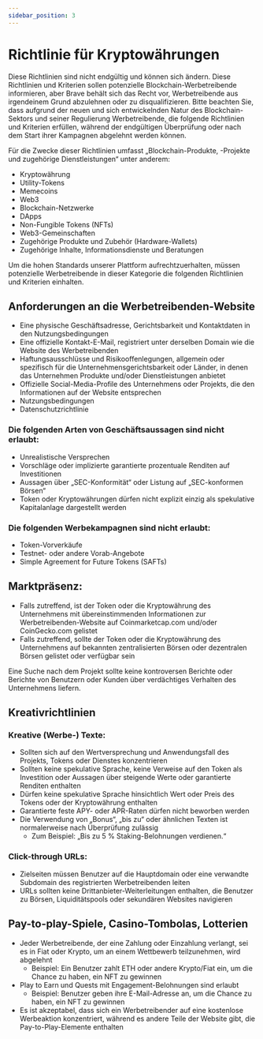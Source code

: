 ```yaml
---
sidebar_position: 3
---
```


# Richtlinie für Kryptowährungen

Diese Richtlinien sind nicht endgültig und können sich ändern. Diese Richtlinien und Kriterien sollen potenzielle Blockchain-Werbetreibende informieren, aber Brave behält sich das Recht vor, Werbetreibende aus irgendeinem Grund abzulehnen oder zu disqualifizieren. Bitte beachten Sie, dass aufgrund der neuen und sich entwickelnden Natur des Blockchain-Sektors und seiner Regulierung Werbetreibende, die folgende Richtlinien und Kriterien erfüllen, während der endgültigen Überprüfung oder nach dem Start ihrer Kampagnen abgelehnt werden können.

Für die Zwecke dieser Richtlinien umfasst „Blockchain-Produkte, -Projekte und zugehörige Dienstleistungen“ unter anderem:

- Kryptowährung
- Utility-Tokens
- Memecoins
- Web3
- Blockchain-Netzwerke
- DApps
- Non-Fungible Tokens (NFTs)
- Web3-Gemeinschaften
- Zugehörige Produkte und Zubehör (Hardware-Wallets)
- Zugehörige Inhalte, Informationsdienste und Beratungen

Um die hohen Standards unserer Plattform aufrechtzuerhalten, müssen potenzielle Werbetreibende in dieser Kategorie die folgenden Richtlinien und Kriterien einhalten.

## Anforderungen an die Werbetreibenden-Website

- Eine physische Geschäftsadresse, Gerichtsbarkeit und Kontaktdaten in den Nutzungsbedingungen
- Eine offizielle Kontakt-E-Mail, registriert unter derselben Domain wie die Website des Werbetreibenden
- Haftungsausschlüsse und Risikooffenlegungen, allgemein oder spezifisch für die Unternehmensgerichtsbarkeit oder Länder, in denen das Unternehmen Produkte und/oder Dienstleistungen anbietet
- Offizielle Social-Media-Profile des Unternehmens oder Projekts, die den Informationen auf der Website entsprechen
- Nutzungsbedingungen
- Datenschutzrichtlinie

### Die folgenden Arten von Geschäftsaussagen sind nicht erlaubt:

- Unrealistische Versprechen
- Vorschläge oder implizierte garantierte prozentuale Renditen auf Investitionen
- Aussagen über „SEC-Konformität“ oder Listung auf „SEC-konformen Börsen“
- Token oder Kryptowährungen dürfen nicht explizit einzig als spekulative Kapitalanlage dargestellt werden

### Die folgenden Werbekampagnen sind nicht erlaubt:

- Token-Vorverkäufe
- Testnet- oder andere Vorab-Angebote
- Simple Agreement for Future Tokens (SAFTs)

## Marktpräsenz:

- Falls zutreffend, ist der Token oder die Kryptowährung des Unternehmens mit übereinstimmenden Informationen zur Werbetreibenden-Website auf Coinmarketcap.com und/oder CoinGecko.com gelistet
- Falls zutreffend, sollte der Token oder die Kryptowährung des Unternehmens auf bekannten zentralisierten Börsen oder dezentralen Börsen gelistet oder verfügbar sein

Eine Suche nach dem Projekt sollte keine kontroversen Berichte oder Berichte von Benutzern oder Kunden über verdächtiges Verhalten des Unternehmens liefern.

## Kreativrichtlinien

### Kreative (Werbe-) Texte:

- Sollten sich auf den Wertversprechung und Anwendungsfall des Projekts, Tokens oder Dienstes konzentrieren
- Sollten keine spekulative Sprache, keine Verweise auf den Token als Investition oder Aussagen über steigende Werte oder garantierte Renditen enthalten
- Dürfen keine spekulative Sprache hinsichtlich Wert oder Preis des Tokens oder der Kryptowährung enthalten
- Garantierte feste APY- oder APR-Raten dürfen nicht beworben werden
- Die Verwendung von „Bonus“, „bis zu“ oder ähnlichen Texten ist normalerweise nach Überprüfung zulässig
  - Zum Beispiel: „Bis zu 5 % Staking-Belohnungen verdienen.“

### Click-through URLs:

- Zielseiten müssen Benutzer auf die Hauptdomain oder eine verwandte Subdomain des registrierten Werbetreibenden leiten
- URLs sollten keine Drittanbieter-Weiterleitungen enthalten, die Benutzer zu Börsen, Liquiditätspools oder sekundären Websites navigieren

## Pay-to-play-Spiele, Casino-Tombolas, Lotterien

- Jeder Werbetreibende, der eine Zahlung oder Einzahlung verlangt, sei es in Fiat oder Krypto, um an einem Wettbewerb teilzunehmen, wird abgelehnt
  - Beispiel: Ein Benutzer zahlt ETH oder andere Krypto/Fiat ein, um die Chance zu haben, ein NFT zu gewinnen
- Play to Earn und Quests mit Engagement-Belohnungen sind erlaubt
  - Beispiel: Benutzer geben ihre E-Mail-Adresse an, um die Chance zu haben, ein NFT zu gewinnen
- Es ist akzeptabel, dass sich ein Werbetreibender auf eine kostenlose Werbeaktion konzentriert, während es andere Teile der Website gibt, die Pay-to-Play-Elemente enthalten
